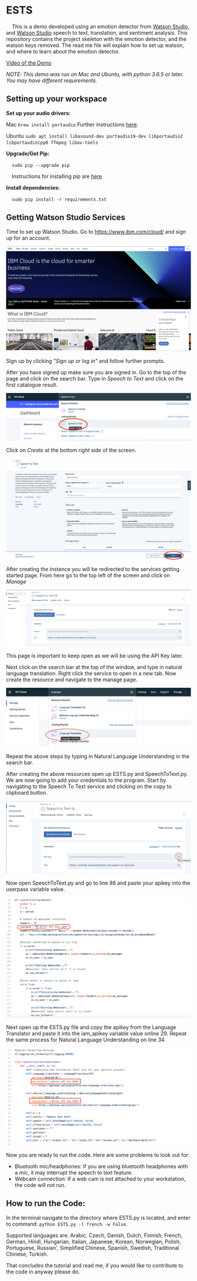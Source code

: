 # ESTS
&nbsp;&nbsp;&nbsp;&nbsp;This is a demo developed using an emotion detector from [Watson Studio](www.ibm.com/Watson/Studio), and [Watson Studio](www.ibm.com/Watson/Studio) speech to text, translation, and sentiment analysis. This repository contains the project skeleton with the emotion detector, and the watson keys removed. The read me file will explain how to set up watson, and where to learn about the emotion detector. 

[Video of the Demo](https://youtu.be/VGxX9EylJA8)

*NOTE: This demo was run on Mac and Ubuntu, with python 3.6.5 or later. You may have different requirements.*

## Setting up your workspace 

**Set up your audio drivers:**

Mac `brew install portaudio` Further instructions [here](http://macappstore.org/portaudio/).

Ubuntu `sudo apt install libasound-dev portaudio19-dev libportaudio2 libportaudiocpp0 ffmpeg libav-tools`

**Upgrade/Get Pip:**

&nbsp;&nbsp;&nbsp;&nbsp;`sudo pip --upgrade pip`

&nbsp;&nbsp;&nbsp;&nbsp;Instructions for installing pip are [here](https://pip.pypa.io/en/stable/installing/)

**Install dependencies:**

&nbsp;&nbsp;&nbsp;&nbsp;`sudo pip install -r requirements.txt`

## Getting Watson Studio Services 

Time to set up Watson Studio. Go to https://www.ibm.com/cloud/ and sign up for an account.

![IBM Cloud home page](/images/Picture1.png)

Sign up by clicking *"Sign up or log in"* and follow further prompts.

After you have signed up make sure you are signed in. Go to the top of the page and click on the search bar. Type in *Speech to Text* and click on the first catalogue result. 

![IBM Cloud Speech to text search](/images/Picture2.png)

Click on *Create* at the bottom right side of the screen. 

![Speech to text instance in IBM catalogue](/images/Picture3.png)

After creating the instance you will be redirected to the services getting started page. From here go to the top left of the screen and click on *Manage* 

![Picture of the Managment page for IBM cloud speech to text](/images/Picture4.png)

This page is important to keep open as we will be using the API Key later.

Next click on the search bar at the top of the window, and type in natural language translation. Right click the service to open in a new tab. Now create the resource and navigate to the manage page.

![Picture of searching Language Understanding](/images/Picture5.png)

Repeat the above steps by typing in Natural Language Understanding in the search bar. 

After creating the above resources open up ESTS.py and SpeechToText.py. We are now going to add your credentials to the program. Start by navigating to the Speech To Text service and clicking on the copy to clipboard button. 

![Apikey copy button](/images/Picture6.png)

Now open SpeechToText.py and go to line 98 and paste your apikey into the userpass variable value. 

![Placing apikey in SpeechToText.py](/images/Picture7.png)

Next open up the ESTS.py file and copy the apikey from the Language Translator and paste it into the iam_apikey variable value online 29. Repeat the same process for Natural Language Understanding on line 34. 

![ESTS.py credentials](/images/Picture8.png)

Now you are ready to run the code. Here are some problems to look out for:
- Bluetooth mic/headphones: If you are using bluetooth headphones with a mic, it may interrupt the speech to text feature. 
- Webcam connection: If a web cam is not attached to your workstation, the code will not run. 

## How to run the Code:  

In the terminal navigate to the directory where ESTS.py is located, and enter to command: `python ESTS.py -l french -w False`.

Supported languages are: Arabic, Czech, Danish, Dutch, Finnish, French, German, Hindi, Hungarian, Italian, Japanese, Korean, Norwegian, Polish, Portuguese, Russian', Simplified Chinese, Spanish, Swedish, Traditional Chinese, Turkish. 

That concludes the tutorial and read me, if you would like to contribute to the code in anyway please do. 



